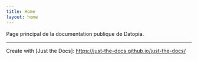 ```yaml
---
title: Home
layout: home
---
```


Page principal de la documentation publique de Datopia.

----
Create with [Just the Docs]: https://just-the-docs.github.io/just-the-docs/
